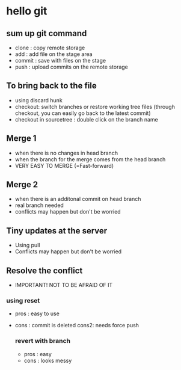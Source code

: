 # hello git

## sum up git command

- clone : copy remote storage
- add : add file on the stage area
- commit : save with files on the stage
- push : upload commits on the remote storage

## To bring back to the file

- using discard hunk
- checkout: switch branches or restore working tree files (through checkout, you can easily go back to the latest commit)
- checkout in sourcetree : double click on the branch name

## Merge 1

- when there is no changes in head branch
- when the branch for the merge comes from the head branch
- VERY EASY TO MERGE (=Fast-forward)

## Merge 2

- when there is an additonal commit on head branch
- real branch needed
- conflicts may happen but don't be worried

## Tiny updates at the server

- Using pull 
- Conflicts may happen but don't be worried

## Resolve the conflict

- IMPORTANT! NOT TO BE AFRAID OF IT

### using reset

- pros : easy to use
- cons : commit is deleted
  cons2: needs force push

  ### revert with branch

  - pros : easy
  - cons : looks messy